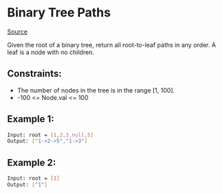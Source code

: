 # Binary Tree Paths
[Source](https://leetcode.com/problems/binary-tree-paths/)

Given the root of a binary tree, return all root-to-leaf paths in any order.
A leaf is a node with no children.

## Constraints:

 - The number of nodes in the tree is in the range [1, 100].
 - -100 <= Node.val <= 100

## Example 1:
```sh
Input: root = [1,2,3,null,5]
Output: ["1->2->5","1->3"]
```

## Example 2:
```sh
Input: root = [1]
Output: ["1"]
```